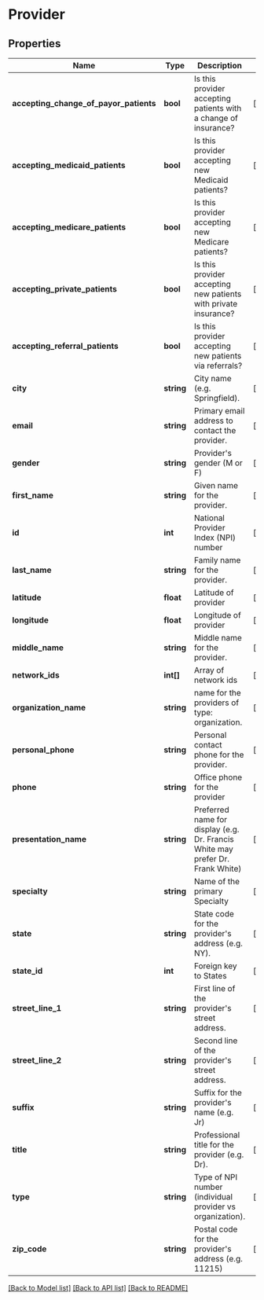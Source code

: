 # Provider

## Properties
Name | Type | Description | Notes
------------ | ------------- | ------------- | -------------
**accepting_change_of_payor_patients** | **bool** | Is this provider accepting patients with a change of insurance? | [optional] 
**accepting_medicaid_patients** | **bool** | Is this provider accepting new Medicaid patients? | [optional] 
**accepting_medicare_patients** | **bool** | Is this provider accepting new Medicare patients? | [optional] 
**accepting_private_patients** | **bool** | Is this provider accepting new patients with private insurance? | [optional] 
**accepting_referral_patients** | **bool** | Is this provider accepting new patients via referrals? | [optional] 
**city** | **string** | City name (e.g. Springfield). | [optional] 
**email** | **string** | Primary email address to contact the provider. | [optional] 
**gender** | **string** | Provider&#39;s gender (M or F) | [optional] 
**first_name** | **string** | Given name for the provider. | [optional] 
**id** | **int** | National Provider Index (NPI) number | [optional] 
**last_name** | **string** | Family name for the provider. | [optional] 
**latitude** | **float** | Latitude of provider | [optional] 
**longitude** | **float** | Longitude of provider | [optional] 
**middle_name** | **string** | Middle name for the provider. | [optional] 
**network_ids** | **int[]** | Array of network ids | [optional] 
**organization_name** | **string** | name for the providers of type: organization. | [optional] 
**personal_phone** | **string** | Personal contact phone for the provider. | [optional] 
**phone** | **string** | Office phone for the provider | [optional] 
**presentation_name** | **string** | Preferred name for display (e.g. Dr. Francis White may prefer Dr. Frank White) | [optional] 
**specialty** | **string** | Name of the primary Specialty | [optional] 
**state** | **string** | State code for the provider&#39;s address (e.g. NY). | [optional] 
**state_id** | **int** | Foreign key to States | [optional] 
**street_line_1** | **string** | First line of the provider&#39;s street address. | [optional] 
**street_line_2** | **string** | Second line of the provider&#39;s street address. | [optional] 
**suffix** | **string** | Suffix for the provider&#39;s name (e.g. Jr) | [optional] 
**title** | **string** | Professional title for the provider (e.g. Dr). | [optional] 
**type** | **string** | Type of NPI number (individual provider vs organization). | [optional] 
**zip_code** | **string** | Postal code for the provider&#39;s address (e.g. 11215) | [optional] 

[[Back to Model list]](../README.md#documentation-for-models) [[Back to API list]](../README.md#documentation-for-api-endpoints) [[Back to README]](../README.md)


